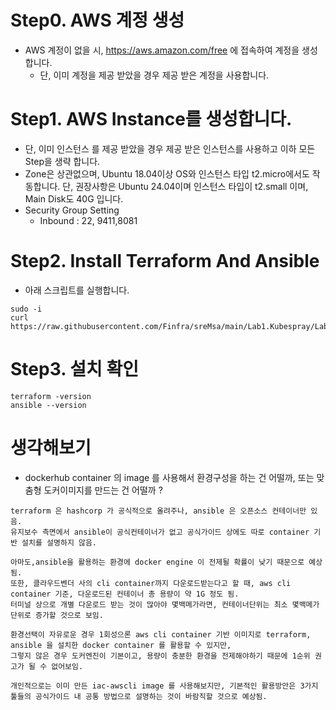 # Step0. AWS 계정 생성
* AWS 계정이 없을 시, https://aws.amazon.com/free 에 접속하여 계정을 생성합니다.
  - 단, 이미 계정을 제공 받았을 경우 제공 받은 계정을 사용합니다.

# Step1. AWS Instance를 생성합니다.
* 단, 이미 인스턴스 를 제공 받았을 경우 제공 받은 인스턴스를 사용하고 이하 모든 Step을 생략 합니다.
* Zone은 상관없으며, Ubuntu 18.04이상 OS와 인스턴스 타입 t2.micro에서도 작동합니다. 단, 권장사항은 Ubuntu 24.04이며 인스턴스 타입이 t2.small 이며, Main Disk도 40G 입니다.
* Security Group Setting
  - Inbound : 22, 9411,8081

# Step2. Install Terraform And Ansible
* 아래 스크립트를 실행합니다.
```
sudo -i
curl https://raw.githubusercontent.com/Finfra/sreMsa/main/Lab1.Kubespray/Lab1.InstanceForTerraform/installOnEc2.sh|bash
```

# Step3. 설치 확인
```
terraform -version
ansible --version
```

# 생각해보기
- dockerhub container 의 image 를 사용해서 환경구성을 하는 건 어떨까, 또는 맞춤형 도커이미지를 만드는 건 어떨까 ?
```
terraform 은 hashcorp 가 공식적으로 올려주나, ansible 은 오픈소스 컨테이너만 있음.
유지보수 측면에서 ansible이 공식컨테이너가 없고 공식가이드 상에도 따로 container 기반 설치를 설명하지 않음.

아마도,ansible을 활용하는 환경에 docker engine 이 전제될 확률이 낮기 때문으로 예상됨. 
또한, 클라우드벤더 사의 cli container까지 다운로드받는다고 할 때, aws cli container 기준, 다운로드된 컨테이너 총 용량이 약 1G 정도 됨.
터미널 상으로 개별 다운로드 받는 것이 많아야 몇백메가라면, 컨테이너단위는 최소 몇백메가 단위로 증가할 것으로 보임.

환경선택이 자유로운 경우 1회성으론 aws cli container 기반 이미지로 terraform, ansible 을 설치한 docker container 를 활용할 수 있지만,
그렇지 않은 경우 도커엔진이 기본이고, 용량이 충분한 환경을 전제해야하기 때문에 1순위 권고가 될 수 없어보임.

개인적으로는 이미 만든 iac-awscli image 를 사용해보지만, 기본적인 활용방안은 3가지 툴들의 공식가이드 내 공통 방법으로 설명하는 것이 바람직할 것으로 예상됨.
```